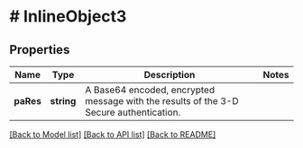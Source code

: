 # # InlineObject3

## Properties

Name | Type | Description | Notes
------------ | ------------- | ------------- | -------------
**paRes** | **string** | A Base64 encoded, encrypted message with the results of the 3-D Secure authentication. | 

[[Back to Model list]](../../README.md#documentation-for-models) [[Back to API list]](../../README.md#documentation-for-api-endpoints) [[Back to README]](../../README.md)


